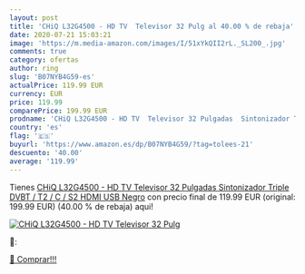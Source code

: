 ```yaml
---
layout: post
title: 'CHiQ L32G4500 - HD TV  Televisor 32 Pulg al 40.00 % de rebaja'
date: 2020-07-21 15:03:21
image: 'https://m.media-amazon.com/images/I/51xYkQII2rL._SL200_.jpg'
comments: true
category: ofertas
author: ring
slug: 'B07NYB4G59-es'
actualPrice: 119.99 EUR
currency: EUR
price: 119.99
comparePrice: 199.99 EUR
prodname: 'CHiQ L32G4500 - HD TV  Televisor 32 Pulgadas  Sintonizador Triple  DVBT / T2 / C / S2   HDMI  USB  Negro'
country: 'es'
flag: '🇪🇸'
buyurl: 'https://www.amazon.es/dp/B07NYB4G59/?tag=tolees-21'
descuento: '40.00'
average: '119.99'
---
```


Tienes [CHiQ L32G4500 - HD TV  Televisor 32 Pulgadas  Sintonizador Triple  DVBT / T2 / C / S2   HDMI  USB  Negro](https://www.amazon.es/dp/B07NYB4G59/?tag=tolees-21) con precio final de  119.99 EUR (original: 199.99 EUR) (40.00 %  de rebaja) aqui!

[![CHiQ L32G4500 - HD TV  Televisor 32 Pulg](https://m.media-amazon.com/images/I/51xYkQII2rL._SL200_.jpg)](https://www.amazon.es/dp/B07NYB4G59/?tag=tolees-21)

🔎:


[🛒 Comprar!!!](https://www.amazon.es/dp/B07NYB4G59/?tag=tolees-21)
